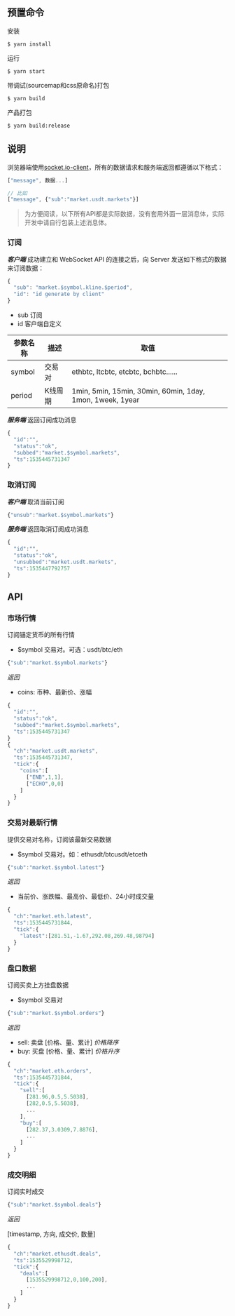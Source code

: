 ## 预置命令

安装
```shell
$ yarn install
```

运行
```shell
$ yarn start
```

带调试(sourcemap和css原命名)打包
```shell
$ yarn build
```

产品打包
```shell
$ yarn build:release
```

## 说明

浏览器端使用[socket.io-client](https://github.com/socketio/socket.io-client)，所有的数据请求和服务端返回都遵循以下格式：

```js
["message", 数据...]

// 比如
["message", {"sub":"market.usdt.markets"}]
```
> 为方便阅读，以下所有API都是实际数据，没有套用外面一层消息体，实际开发中请自行包装上述消息体。

### 订阅

***客户端***
成功建立和 WebSocket API 的连接之后，向 Server 发送如下格式的数据来订阅数据：
```js
{
  "sub": "market.$symbol.kline.$period",
  "id": "id generate by client"
}
```

- sub 订阅
- id 客户端自定义

参数名称 | 描述 | 取值
---|---|---
symbol | 交易对 | ethbtc, ltcbtc, etcbtc, bchbtc......
period | K线周期 | 1min, 5min, 15min, 30min, 60min, 1day, 1mon, 1week, 1year

***服务端***
返回订阅成功消息
```js
{
  "id":"",
  "status":"ok",
  "subbed":"market.$symbol.markets",
  "ts":1535445731347
}
```

### 取消订阅

***客户端***
取消当前订阅
```js
{"unsub":"market.$symbol.markets"}
```

***服务端***
返回取消订阅成功消息

```js
{
  "id":"",
  "status":"ok",
  "unsubbed":"market.usdt.markets",
  "ts":1535447792757
}
```
## API

### 市场行情

订阅锚定货币的所有行情
 
- $symbol 交易对。可选：usdt/btc/eth

```js
{"sub":"market.$symbol.markets"}
```

*返回*
- coins: 币种、最新价、涨幅

```js
{
  "id":"",
  "status":"ok",
  "subbed":"market.$symbol.markets",
  "ts":1535445731347
}
{
  "ch":"market.usdt.markets",
  "ts":1535445731347,
  "tick":{
    "coins":[
      ["ENB",1,1],
      ["ECHO",0,0]
    ]
  }
}
```

### 交易对最新行情

提供交易对名称，订阅该最新交易数据

- $symbol 交易对。如：ethusdt/btcusdt/etceth

```js
{"sub":"market.$symbol.latest"}
```

*返回*

- 当前价、涨跌幅、最高价、最低价、24小时成交量

```js
{
  "ch":"market.eth.latest",
  "ts":1535445731844,
  "tick":{
    "latest":[281.51,-1.67,292.08,269.48,98794]
  }
}
```

### 盘口数据

订阅买卖上方挂盘数据

- $symbol 交易对

```js
{"sub":"market.$symbol.orders"}
```

*返回*
- sell: 卖盘 [价格、量、累计] *价格降序*
- buy: 买盘 [价格、量、累计] *价格升序*

```js
{
  "ch":"market.eth.orders",
  "ts":1535445731844,
  "tick":{
    "sell":[
      [281.96,0.5,5.5038],
      [282,0.5,5.5038],
      ...
    ],
    "buy":[
      [282.37,3.0309,7.8876],
      ...
    ]
  }
}
```

### 成交明细

订阅实时成交

```js
{"sub":"market.$symbol.deals"}
```

*返回*

[timestamp, 方向, 成交价, 数量]

```js
{
  "ch":"market.ethusdt.deals",
  "ts":1535529998712,
  "tick":{
    "deals":[
      [1535529998712,0,100,200],
      ...
    ]
  }
}
```
